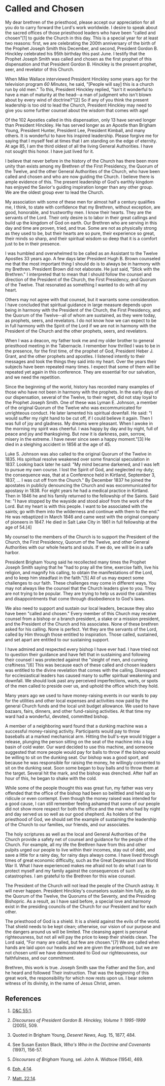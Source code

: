 # Called and Chosen

My dear brethren of the priesthood, please accept our appreciation for all you
do to carry forward the Lord's work worldwide. I desire to speak about the
sacred offices of those priesthood leaders who have been "called and
chosen"[1] to guide the Church in this day. This is a special year for at
least two reasons: first, we are celebrating the 200th anniversary of the
birth of the Prophet Joseph Smith this December, and second, President Gordon
B. Hinckley celebrated his 95th birthday this past June. I testify that the
Prophet Joseph Smith was called and chosen as the first prophet of this
dispensation and that President Gordon B. Hinckley is the present prophet,
seer, and revelator of this Church.

When Mike Wallace interviewed President Hinckley some years ago for the
television program _60 Minutes,_ he said, "[People will say] this is a church
run by old men." To this, President Hinckley replied, "Isn't it wonderful to
have a man of maturity at the head--a man of judgment who isn't blown about by
every wind of doctrine?"[2] So if any of you think the present leadership is
too old to lead the Church, President Hinckley may need to give you some
further counsel about the wisdom that comes with age!

Of the 102 Apostles called in this dispensation, only 13 have served longer
than President Hinckley. He has served longer as an Apostle than Brigham
Young, President Hunter, President Lee, President Kimball, and many others. It
is wonderful to have his inspired leadership. Please forgive me for saying
that I myself feel at times that I am standing on the edge of eternity. At age
85, I am the third oldest of all the living General Authorities. I have not
sought this honor. I have just lived for it.

I believe that never before in the history of the Church has there been more
unity than exists among my Brethren of the First Presidency, the Quorum of the
Twelve, and the other General Authorities of the Church, who have been called
and chosen and who are now guiding the Church. I believe there is ample
evidence of this. The present leadership of God's earthly kingdom has enjoyed
the Savior's guiding inspiration longer than any other group. We are the
oldest group ever to lead the Church.

My association with some of these men for almost half a century qualifies me,
I think, to state with confidence that my Brethren, without exception, are
good, honorable, and trustworthy men. I know their hearts. They are the
servants of the Lord. Their only desire is to labor in their great callings
and build up the kingdom of God on earth. Our Brethren who are serving in this
day and time are proven, tried, and true. Some are not as physically strong as
they used to be, but their hearts are so pure, their experience so great,
their minds so sharp, and their spiritual wisdom so deep that it is a comfort
just to be in their presence.

I was humbled and overwhelmed to be called as an Assistant to the Twelve
Apostles 33 years ago. A few days later President Hugh B. Brown counseled me
that the most important thing I should do is to always be in harmony with my
Brethren. President Brown did not elaborate. He just said, "Stick with the
Brethren." I interpreted that to mean that I should follow the counsel and
direction of the President of the Church, the First Presidency, and Quorum of
the Twelve. That resonated as something I wanted to do with all my heart.

Others may not agree with that counsel, but it warrants some consideration. I
have concluded that spiritual guidance in large measure depends upon being in
harmony with the President of the Church, the First Presidency, and the Quorum
of the Twelve--all of whom are sustained, as they were today, as prophets,
seers, and revelators. I do not know how we can expect to be in full harmony
with the Spirit of the Lord if we are not in harmony with the President of the
Church and the other prophets, seers, and revelators.

When I was a deacon, my father took me and my older brother to general
priesthood meeting in the Tabernacle. I remember how thrilled I was to be in
the presence, for the first time, of the prophet of God, President Heber J.
Grant, and the other prophets and apostles. I listened intently to their
messages and took the things they said into my heart. Over the years their
subjects have been repeated many times. I expect that some of them will be
repeated yet again in this conference. They are essential for our salvation,
and we need the repetition.

Since the beginning of the world, history has recorded many examples of those
who have not been in harmony with the prophets. In the early days of our
dispensation, several of the Twelve, to their regret, did not stay loyal to
the Prophet Joseph Smith. One of these was Lyman E. Johnson, a member of the
original Quorum of the Twelve who was excommunicated for unrighteous conduct.
He later lamented his spiritual downfall. He said: "I would suffer my right
hand to be cut off, if I could believe it again. Then I was full of joy and
gladness. My dreams were pleasant. When I awoke in the morning my spirit was
cheerful. I was happy by day and by night, full of peace and joy and
thanksgiving. But now it is darkness, pain, sorrow, misery in the extreme. I
have never since seen a happy moment."[3] He died in a sleighing accident in
1856 at the age of 45.

Luke S. Johnson was also called to the original Quorum of the Twelve in 1835.
His spiritual resolve weakened over some financial speculation in 1837.
Looking back later he said: "My mind became darkened, and I was left to pursue
my own course. I lost the Spirit of God, and neglected my duty; the
consequence was, that at a Conference held in Kirtland, September 3, 1837, ... I
was cut off from the Church." By December 1837 he joined the apostates in
publicly denouncing the Church and was excommunicated for apostasy in 1838.
For eight years he had a medical practice in Kirtland. Then in 1846 he and his
family returned to the fellowship of the Saints. Said he: "I have stopped by
the wayside and stood aloof from the work of the Lord. But my heart is with
this people. I want to be associated with the saints; go with them into the
wilderness and continue with them to the end." He was rebaptized in March 1846
and came west with the original company of pioneers in 1847. He died in Salt
Lake City in 1861 in full fellowship at the age of 54.[4]

My counsel to the members of the Church is to support the President of the
Church, the First Presidency, Quorum of the Twelve, and other General
Authorities with our whole hearts and souls. If we do, we will be in a safe
harbor.

President Brigham Young said he recollected many times the Prophet Joseph
Smith saying that he "had to pray all the time, exercise faith, live his
religion, and magnify his calling, to obtain the manifestations of the Lord,
and to keep him steadfast in the faith."[5] All of us may expect some
challenges to our faith. These challenges may come in different ways. You may
not always like the counsel that the Church leaders give to you. They are not
trying to be popular. They are trying to help us avoid the calamities and
disappointments that come through disobedience to God's laws.

We also need to support and sustain our local leaders, because they also have
been "called and chosen." Every member of this Church may receive counsel from
a bishop or a branch president, a stake or a mission president, and the
President of the Church and his associates. None of these brethren asked for
his calling. None is perfect. Yet they are the servants of the Lord, called by
Him through those entitled to inspiration. Those called, sustained, and set
apart are entitled to our sustaining support.

I have admired and respected every bishop I have ever had. I have tried not to
question their guidance and have felt that in sustaining and following their
counsel I was protected against the "sleight of men, and cunning
craftiness."[6] This was because each of these called and chosen leaders was
entitled to the divine revelation that comes with the calling. Disrespect for
ecclesiastical leaders has caused many to suffer spiritual weakening and
downfall. We should look past any perceived imperfections, warts, or spots of
the men called to preside over us, and uphold the office which they hold.

Many years ago we used to have money-raising events in our wards to pay for
the utilities and other local expenses and activities now paid by the general
Church funds and the local unit budget allowance. We used to have bazaars,
fairs, dinners, and other fund-raising activities. At that time my ward had a
wonderful, devoted, committed bishop.

A member of a neighboring ward found that a dunking machine was a successful
money-raising activity. Participants would pay to throw baseballs at a marked
mechanical arm. Hitting the bull's-eye would trigger a release, plunging the
person sitting on the seat of the machine into a big basin of cold water. Our
ward decided to use this machine, and someone suggested that more people would
pay for balls to throw if the bishop would be willing to sit on the dunking
seat. Our bishop was a good sport, and because he was responsible for raising
the money, he willingly consented to sit on the dunking seat. Soon some began
to buy balls and to throw them at the target. Several hit the mark, and the
bishop was drenched. After half an hour of this, he began to shake with the
cold.

While some of the people thought this was great fun, my father was very
offended that the office of the bishop had been so belittled and held up to
ridicule or even contempt. Even though the money raised was intended for a
good cause, I can still remember feeling ashamed that some of our people did
not show more respect for both the office and the man who had by night and day
served us so well as our good shepherd. As holders of the priesthood of God,
we should set the example of sustaining the leadership of the Church to our
families, our friends, and our associates.

The holy scriptures as well as the local and General Authorities of the Church
provide a safety net of counsel and guidance for the people of the Church. For
example, all my life the Brethren have from this and other pulpits urged our
people to live within their incomes, stay out of debt, and save a little for a
rainy day, for rainy days always come. I have lived through times of great
economic difficulty, such as the Great Depression and World War II. What I
have experienced makes me afraid not to do what I can to protect myself and my
family against the consequences of such catastrophes. I am grateful to the
Brethren for this wise counsel.

The President of the Church will not lead the people of the Church astray. It
will never happen. President Hinckley's counselors sustain him fully, as do
the Quorum of the Twelve, the Quorums of the Seventy, and the Presiding
Bishopric. As a result, as I have said before, a special love and harmony
exist in the presiding councils of the Church for our President and for each
other.

The priesthood of God is a shield. It is a shield against the evils of the
world. That shield needs to be kept clean; otherwise, our vision of our
purpose and the dangers around us will be limited. The cleansing agent is
personal righteousness, but not all will pay the price to keep their shields
clean. The Lord said, "For many are called, but few are chosen."[7] We are
called when hands are laid upon our heads and we are given the priesthood, but
we are not chosen until we have demonstrated to God our righteousness, our
faithfulness, and our commitment.

Brethren, this work is true. Joseph Smith saw the Father and the Son, and he
heard and followed Their instruction. That was the beginning of this great
work, the responsibility for which now rests upon us. I bear solemn witness of
its divinity, in the name of Jesus Christ, amen.

## References

  1. [D&amp;C 55:1](https://www.lds.org/scriptures/dc-testament/dc/55.1?lang=eng#0).

  2. _Discourses of President Gordon B. Hinckley, Volume 1: 1995-1999_ (2005), 509.

  3. Quoted in Brigham Young, _Deseret News,_ Aug. 15, 1877, 484.

  4. See Susan Easton Black, _Who's Who in the Doctrine and Covenants_ (1997), 156-57.

  5. _Discourses of Brigham Young,_ sel. John A. Widtsoe (1954), 469.

  6. [Eph. 4:14](https://www.lds.org/scriptures/nt/eph/4.14?lang=eng#13).

  7. [Matt. 22:14](https://www.lds.org/scriptures/nt/matt/22.14?lang=eng#13).


